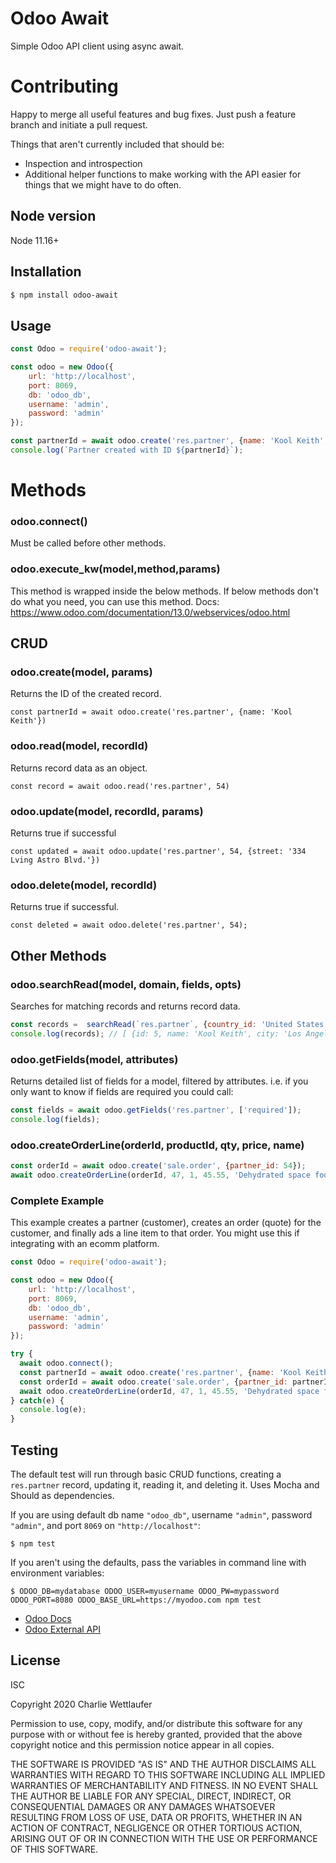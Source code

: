 # Odoo Await

Simple Odoo API client using async await.

# Contributing
Happy to merge all useful features and bug fixes. Just push a feature branch and initiate a pull request.

Things that aren't currently included that should be:

- Inspection and introspection
- Additional helper functions to make working with the API easier for things that we might have to do often.

## Node version
Node 11.16+

## Installation

```sh
$ npm install odoo-await
```

## Usage

```js
const Odoo = require('odoo-await');

const odoo = new Odoo({
    url: 'http://localhost',
    port: 8069,
    db: 'odoo_db',
    username: 'admin',
    password: 'admin'
});

const partnerId = await odoo.create('res.partner', {name: 'Kool Keith', email: 'lostinspace@example.com'});
console.log(`Partner created with ID ${partnerId}`);
```
# Methods

### odoo.connect()
Must be called before other methods.
### odoo.execute_kw(model,method,params)
This method is wrapped inside the below methods. If below methods don't do what you need, you can use this method. Docs: https://www.odoo.com/documentation/13.0/webservices/odoo.html
## CRUD
### odoo.create(model, params)
Returns the ID of the created record.

`const partnerId = await odoo.create('res.partner', {name: 'Kool Keith'})`
### odoo.read(model, recordId)
Returns record data as an object.

`const record = await odoo.read('res.partner', 54)`
### odoo.update(model, recordId, params)
Returns true if successful

`const updated = await odoo.update('res.partner', 54, {street: '334 Lving Astro Blvd.'})`
### odoo.delete(model, recordId)
Returns true if successful.

`const deleted = await odoo.delete('res.partner', 54);`
## Other Methods
### odoo.searchRead(model, domain, fields, opts)
Searches for matching records and returns record data.
```js
const records =  searchRead(`res.partner`, {country_id: 'United States'}, ['name', 'city'],  {limit: 5});
console.log(records); // [ {id: 5, name: 'Kool Keith', city: 'Los Angeles' }, ... ]
```
### odoo.getFields(model, attributes)
Returns detailed list of fields for a model, filtered by attributes. i.e. if you only want to know if fields are required you could call:
```js
const fields = await odoo.getFields('res.partner', ['required']);
console.log(fields);
```
### odoo.createOrderLine(orderId, productId, qty, price, name)

```js
const orderId = await odoo.create('sale.order', {partner_id: 54});
await odoo.createOrderLine(orderId, 47, 1, 45.55, 'Dehydrated space food capsule');
```

### Complete Example
This example creates a partner (customer), creates an order (quote) for the customer, and finally ads a line item to that order. You might use this if integrating with an ecomm platform.

```js
const Odoo = require('odoo-await');

const odoo = new Odoo({
    url: 'http://localhost',
    port: 8069,
    db: 'odoo_db',
    username: 'admin',
    password: 'admin'
});

try {
  await odoo.connect();
  const partnerId = await odoo.create('res.partner', {name: 'Kool Keith', email: 'lostinspace@example.com'});
  const orderId = await odoo.create('sale.order', {partner_id: partnerId});
  await odoo.createOrderLine(orderId, 47, 1, 45.55, 'Dehydrated space food capsule.');
} catch(e) {
  console.log(e);
}
```
## Testing
The default test will run through basic CRUD functions, creating a `res.partner` record, updating it, reading it, and deleting it. Uses Mocha and Should as dependencies.

If you are using default db name `"odoo_db"`, username `"admin"`, password `"admin"`, and port `8069` on `"http://localhost"`:
```shell script
$ npm test 
```
If you aren't using the defaults, pass the variables in command line with environment variables:
```shell script
$ ODOO_DB=mydatabase ODOO_USER=myusername ODOO_PW=mypassword ODOO_PORT=8080 ODOO_BASE_URL=https://myodoo.com npm test 
```


* [Odoo Docs](https://www.odoo.com/documentation/13.0)
* [Odoo External API](https://www.odoo.com/documentation/13.0/webservices/odoo.html)

## License

ISC

Copyright 2020 Charlie Wettlaufer

Permission to use, copy, modify, and/or distribute this software for any purpose with or without fee is hereby granted, provided that the above copyright notice and this permission notice appear in all copies.

THE SOFTWARE IS PROVIDED "AS IS" AND THE AUTHOR DISCLAIMS ALL WARRANTIES WITH REGARD TO THIS SOFTWARE INCLUDING ALL IMPLIED WARRANTIES OF MERCHANTABILITY AND FITNESS. IN NO EVENT SHALL THE AUTHOR BE LIABLE FOR ANY SPECIAL, DIRECT, INDIRECT, OR CONSEQUENTIAL DAMAGES OR ANY DAMAGES WHATSOEVER RESULTING FROM LOSS OF USE, DATA OR PROFITS, WHETHER IN AN ACTION OF CONTRACT, NEGLIGENCE OR OTHER TORTIOUS ACTION, ARISING OUT OF OR IN CONNECTION WITH THE USE OR PERFORMANCE OF THIS SOFTWARE.
